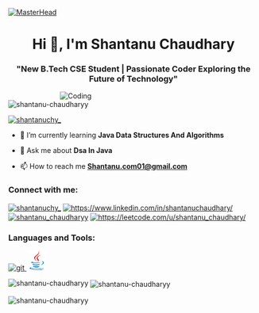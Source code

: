 [![MasterHead](https://1.bp.blogspot.com/-7A4WynwLsMw/XbBpCXG8fHI/AAAAAAAAMt4/uOa1bpLskYgrwGbllhSu2SDj_Mig8SXJQCLcBGAsYHQ/s1600/2000_600px.gif)](https://rishavchanda.io)


<h1 align="center">Hi 👋, I'm Shantanu Chaudhary</h1>
<h3 align="center">"New B.Tech CSE Student | Passionate Coder Exploring the Future of Technology"</h3>

<img align="right" alt="Coding" width="400" src="https://cdn.dribbble.com/users/1162077/screenshots/3848914/programmer.gif">


<p align="left"> <img src="https://komarev.com/ghpvc/?username=shantanu-chaudharyy&label=Profile%20views&color=0e75b6&style=flat" alt="shantanu-chaudharyy" /> </p>

<p align="left"> <a href="https://twitter.com/shantanuchy_" target="blank"><img src="https://img.shields.io/twitter/follow/shantanuchy_?logo=twitter&style=for-the-badge" alt="shantanuchy_" /></a> </p>

- 🌱 I’m currently learning **Java Data Structures And Algorithms**

- 💬 Ask me about **Dsa In Java**

- 📫 How to reach me **Shantanu.com01@gmail.com**

<h3 align="left">Connect with me:</h3>
<p align="left">
<a href="https://twitter.com/shantanuchy_" target="blank"><img align="center" src="https://raw.githubusercontent.com/rahuldkjain/github-profile-readme-generator/master/src/images/icons/Social/twitter.svg" alt="shantanuchy_" height="30" width="40" /></a>
<a href="https://linkedin.com/in/https://www.linkedin.com/in/shantanuchaudhary/" target="blank"><img align="center" src="https://raw.githubusercontent.com/rahuldkjain/github-profile-readme-generator/master/src/images/icons/Social/linked-in-alt.svg" alt="https://www.linkedin.com/in/shantanuchaudhary/" height="30" width="40" /></a>
<a href="https://instagram.com/shantanu_chaudharyy" target="blank"><img align="center" src="https://raw.githubusercontent.com/rahuldkjain/github-profile-readme-generator/master/src/images/icons/Social/instagram.svg" alt="shantanu_chaudharyy" height="30" width="40" /></a>
<a href="https://www.leetcode.com/https://leetcode.com/u/shantanu_chaudhary" target="blank"><img align="center" src="https://raw.githubusercontent.com/rahuldkjain/github-profile-readme-generator/master/src/images/icons/Social/leet-code.svg" alt="https://leetcode.com/u/shantanu_chaudhary/" height="30" width="40" /></a>
</p>

<h3 align="left">Languages and Tools:</h3>
<p align="left"> <a href="https://git-scm.com/" target="_blank" rel="noreferrer"> <img src="https://www.vectorlogo.zone/logos/git-scm/git-scm-icon.svg" alt="git" width="40" height="40"/> </a> <a href="https://www.java.com" target="_blank" rel="noreferrer"> <img src="https://raw.githubusercontent.com/devicons/devicon/master/icons/java/java-original.svg" alt="java" width="40" height="40"/> </a> </p>

<p><img align="left" src="https://github-readme-stats.vercel.app/api/top-langs?username=shantanu-chaudharyy&show_icons=true&locale=en&layout=compact" alt="shantanu-chaudharyy" /></p>

<p>&nbsp;<img align="center" src="https://github-readme-stats.vercel.app/api?username=shantanu-chaudharyy&show_icons=true&locale=en" alt="shantanu-chaudharyy" /></p>

<p><img align="center" src="https://github-readme-streak-stats.herokuapp.com/?user=shantanu-chaudharyy&" alt="shantanu-chaudharyy" /></p>
